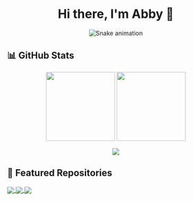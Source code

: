 <h1 align="center">Hi there, I'm Abby 👋</h1>

<div align="center">

![Snake animation](https://raw.github.com/IcyFish332/IcyFish332/output/github-contribution-grid-snake-dark.svg)

</div>

## 📊 GitHub Stats

<p align="center">
  <img height="160em" src="https://github-readme-stats.vercel.app/api?username=baibiying&show_icons=true&theme=tokyonight&hide=prs" />
  <img height="160em" src="https://github-readme-stats.vercel.app/api/top-langs/?username=baibiying&layout=compact&theme=tokyonight" />
</p>

<p align="center">
  <img src="https://github-readme-activity-graph.cyclic.app/graph?username=baibiying&theme=react-dark" />
</p>

## 🔗 Featured Repositories

<a href="https://github.com/baibiying/kuakua">
  <img align="center" src="https://github-readme-stats.vercel.app/api/pin/?username=baibiying&repo=kuakua&theme=graywhite&bg_color=0,00FDD0,ABD4D4,A4B9D9,9B7DE2&hide_border=true" />
</a>
<a href="https://github.com/baibiying/ChatRoom">
  <img align="center" src="https://github-readme-stats.vercel.app/api/pin/?username=baibiying&repo=ChatRoom&theme=graywhite&bg_color=0,00FDD0,ABD4D4,A4B9D9,9B7DE2&hide_border=true" />
</a>
<a href="https://github.com/baibiying/GoBusterWeb">
  <img align="center" src="https://github-readme-stats.vercel.app/api/pin/?username=baibiying&repo=GoBusterWeb&theme=graywhite&bg_color=0,00FDD0,ABD4D4,A4B9D9,9B7DE2&hide_border=true" />
</a>
